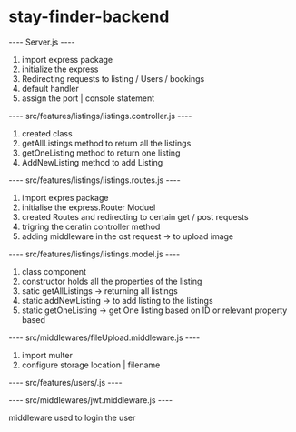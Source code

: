# stay-finder-backend

----  Server.js ----
1. import express package
2. initialize the express
3. Redirecting requests to listing / Users / bookings
4. default handler
5. assign the port | console statement


----  src/features/listings/listings.controller.js  ----
1. created class 
2. getAllListings method to return all the listings
3. getOneListing method to return one listing
4. AddNewListing method to add Listing


----  src/features/listings/listings.routes.js  ----
1. import expres package
2. initialise the express.Router Moduel
4. created Routes and redirecting to certain get / post requests
5. trigring the ceratin  controller method
6. adding middleware in the ost request -> to upload image


----  src/features/listings/listings.model.js  ----
1. class component
2. constructor holds all the properties of the listing
3. satic getAllListings -> returning all listings
4. static addNewListing -> to add listing to the listings
5. static getOneListing -> get One listing based on ID or relevant property based


---- src/middlewares/fileUpload.middleware.js ----
1. import multer
2. configure storage location | filename


----  src/features/users/.js  ----

---- src/middlewares/jwt.middleware.js ----

middleware used to login the user 